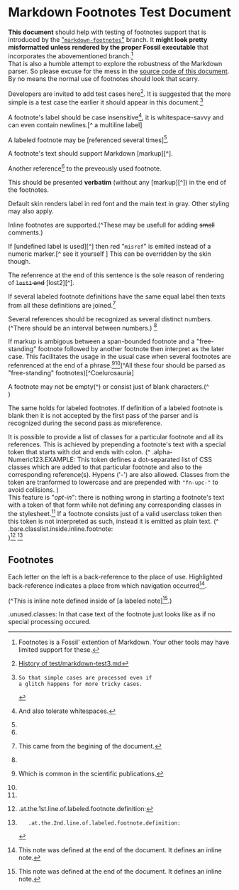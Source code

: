 
Markdown Footnotes Test Document
================================

**This document** should help with testing of footnotes support that
is introduced by the ["`markdown-footnotes`"][branch] branch.
It **might look pretty misformatted unless rendered by the proper Fossil
executable** that incorporates the abovementioned branch.[^1]  
That is also a humble attempt to explore the robustness of the Markdown parser.
So please excuse for the mess in the [source code of this document][src].
By no means the normal use of footnotes should look that scarry.

Developers are invited to add test cases here[^here].
It is suggested that the more simple is a test case the earlier it should
appear in this document.[^ if glitch occurs	]


[^lost3]: This note was defined at the begining of the document.

[^duplicate]: This came from the begining of the document.

A footnote's label should be case insensitive[^ case INSENSITIVE ],
it is whitespace-savvy and can even contain newlines.[^ a
multiline
label]

A labeled footnote may be [referenced several times][^many-refs].

A footnote's text should support Markdown [markup][^].

Another reference[^many-refs] to the preveously used footnote.

[^lost2]: This note was defined in the middle of the document.
   It references [its previous][^lost3] 
   and [the forthcoming][^lost1] siblings.

[^i am strayed]:
  This should be presented **verbatim** (without any [markup][^])
  in the end of the footnotes.
  
  Default skin renders label in red font and the main text in gray.
  Other styling may also apply.

Inline footnotes are supported.(^These may be usefull for adding
<s>small</s> comments.)

If [undefined label is used][^] then red "`misref`" is emited instead of
a numeric marker.[^ see it yourself ]
This can be overridden by the skin though.

The refenrence at the end of this sentence is the sole reason of
rendering of <s>`lost1` and</s> [lost2][^].

If several labeled footnote definitions have the same equal label then texts
from all these definitions are joined.[^duplicate]

Several references should be recognized as several distinct numbers.
(^There should be an interval between numbers.) [^many-refs]

If markup is ambigous between a span-bounded footnote and
a "free-standing" footnote followed by another footnote
then interpret as the later case.
This facilitates the usage in the usual case
when several footnotes are refenrenced at the end
of a phrase.[^scipub][^many-refs](^All these four should
be parsed as "free-standing" footnotes)[^Coelurosauria]

A footnote may not be empty(^)
or consist just of blank characters.(^        
              )

The same holds for labeled footnotes. If definition of a labeled footnote
is blank then it is not accepted by the first pass of the parser and
is recognized during the second pass as misreference.
[^ This definition consists of just blanks ]:     
     
     
<style>
  li.fn-upc-example span.fn-upc {
    border: solid 2px lightgreen;
    border-radius: 0.25em;
    padding-left: 2px;
    padding-right: 2px;
    margin-bottom: 0.2em;
  }
  li.fn-upc-example span.fn-upcDot:first-child {
    font-weight: bold;
  }
  sup.noteref.fn-upc-example,
  span.notescope.fn-upc-example sup.noteref {
    border: solid 2px lightgreen;
[^duplicate]:
      Labeled footnote definition may appear anywhere.
      That part came from inside of an inline style definition.
    border-radius: 0.4em;
    padding: 2px;
  }
  sup.noteref.fn-upc-example::after,
  span.notescope.fn-upc-example sup.noteref::after {
    content: " ⛄";
  }
  sup.noteref.fn-upc-example:hover::after,
  span.notescope.fn-upc-example sup.noteref:hover::after {
    content: " 👻";
  }
</style>

It is possible to provide a list of classes for a particular footnote and
all its references. This is achieved by prepending a footnote's text with
a special token that starts with dot and ends with colon.
(^
   .alpha-Numeric123.EXAMPLE:
   This token defines a dot-separated list of CSS classes
   which are added to that particular footnote and also to the
   corresponding reference(s). Hypens ('-') are also allowed.
   Classes from the token are tranformed to lowercase and are prepended
   with `"fn-upc-"` to avoid collisions.
)  
This feature is "*opt-in*": there is nothing wrong in starting a footnote's
text with a token of that form while not defining any corresponding classes
in the stylesheet.[^nostyle]
If a footnote consists just of a valid userclass token then this token
is not interpreted as such, instead it is emitted as plain text.
(^  
   .bare.classlist.inside.inline.footnote:  
)[^bare1]
[^bare2]

## Footnotes

[branch]: /timeline?r=markdown-footnotes&nowiki

[^ 1]:  Footnotes is a Fossil' extention of
        Markdown. Your other tools may have limited support for these.

[^here]: [History of test/markdown-test3.md](/finfo/test/markdown-test3.md)

[src]: /file/test/markdown-test3.md?ci=markdown-footnotes&txt&ln

[^if glitch occurs]:
        So that simple cases are processed even if
        a glitch happens for more tricky cases.

[^	CASE	 insensitive  	]: And also tolerate whitespaces.

[^ a multiline label ]: But at a footnote's definition it should still
    be written within square brackets
             on a single line.

[^duplicate]: And that came from the end of the document.

[^many-refs]:
   Each letter on the left is a back-reference to the place of use.
   Highlighted back-reference indicates a place from which navigation
   occurred[^lost1].

[^lost1]: This note was defined at the end of the document.
   It defines an inline note.
   
   (^This is inline note defined inside of [a labeled note][^lost1].)

[^markup]:   E.g. *emphasis*, and [so on](/md_rules).
   BTW, this note may not have a backreference to the "stray".

[^undefined label is used]: For example due to a typo.

[^another stray]: Just to verify the correctness of ordering and styling.

[^scipub]: Which is common in the scientific publications.

[^bare1]:  .at.the.1st.line.of.labeled.footnote.definition:
     

[^bare2]:  
           .at.the.2nd.line.of.labeled.footnote.definition:
           

[^nostyle]:
  .unused.classes:
  In that case text of the footnote just looks like as if
  no special processing occured.
